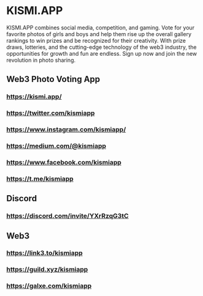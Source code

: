 # KISMI.APP
KISMI.APP combines social media, competition, and gaming. Vote for your favorite photos of girls and boys and help them rise up the overall gallery rankings to win prizes and be recognized for their creativity. With prize draws, lotteries, and the cutting-edge technology of the web3 industry, the opportunities for growth and fun are endless. Sign up now and join the new revolution in photo sharing.


## Web3 Photo Voting App

### https://kismi.app/ 
### https://twitter.com/kismiapp
### https://www.instagram.com/kismiapp/ 
### https://medium.com/@kismiapp 
### https://www.facebook.com/kismiapp 
### https://t.me/kismiapp

## Discord
### https://discord.com/invite/YXrRzqG3tC 

## Web3
### https://link3.to/kismiapp 
### https://guild.xyz/kismiapp
### https://galxe.com/kismiapp 

